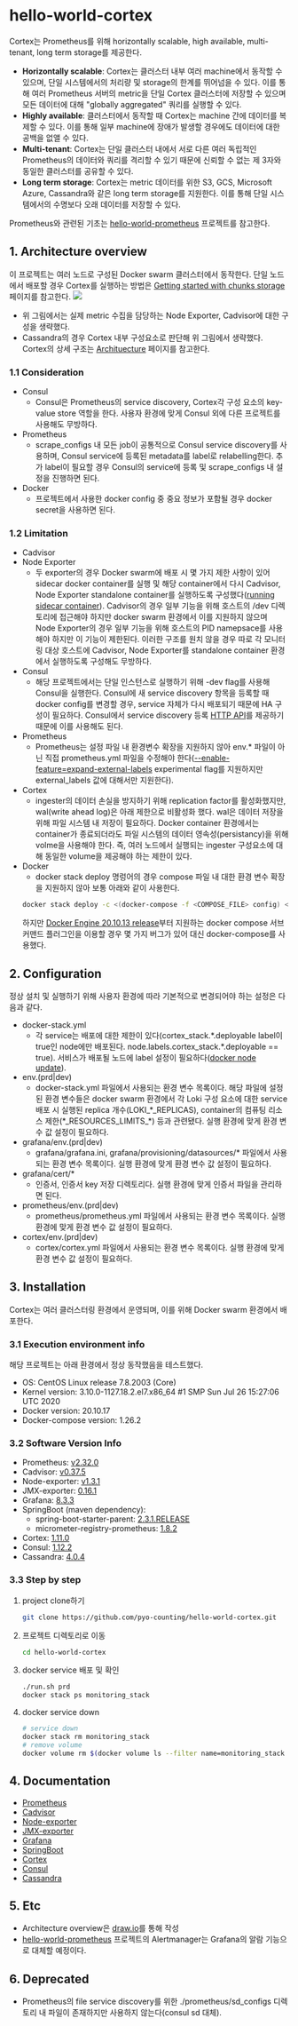# hello-world-cortex
Cortex는 Prometheus를 위해 horizontally scalable, high available, multi-tenant, long term storage를 제공한다.

- **Horizontally scalable**: Cortex는 클러스터 내부 여러 machine에서 동작할 수 있으며, 단일 시스템에서의 처리량 및 storage의 한계를 뛰어넘을 수 있다. 이를 통해 여러 Prometheus 서버의 metric을 단일 Cortex 클러스터에 저장할 수 있으며 모든 데이터에 대해 "globally aggregated" 쿼리를 실행할 수 있다.
- **Highly available**: 클러스터에서 동작할 때 Cortex는 machine 간에 데이터를 복제할 수 있다. 이를 통해 일부 machine에 장애가 발생할 경우에도 데이터에 대한 공백을 없앨 수 있다.
- **Multi-tenant**: Cortex는 단일 클러스터 내에서 서로 다른 여러 독립적인 Prometheus의 데이터와 쿼리를 격리할 수 있기 때문에 신뢰할 수 없는 제 3자와 동일한 클러스터를 공유할 수 있다.
- **Long term storage**: Cortex는 metric 데이터를 위한 S3, GCS, Microsoft Azure, Cassandra와 같은 long term storage를 지원한다. 이를 통해 단일 시스템에서의 수명보다 오래 데이터를 저장할 수 있다.

Prometheus와 관련된 기초는 [hello-world-prometheus](https://github.com/pyo-counting/hello-world-prometheus) 프로젝트를 참고한다.

## 1. Architecture overview
이 프로젝트는 여러 노드로 구성된 Docker swarm 클러스터에서 동작한다. 단일 노드에서 배포할 경우 Cortex를 실행하는 방법은 [Getting started with chunks storage](https://cortexmetrics.io/docs/chunks-storage/getting-started-chunks-storage/) 페이지를 참고한다.
![](images/architecture_overview.png)

- 위 그림에서는 실제 metric 수집을 담당하는 Node Exporter, Cadvisor에 대한 구성을 생략했다. 
- Cassandra의 경우 Cortex 내부 구성요소로 판단해 위 그림에서 생략했다. Cortex의 상세 구조는 [Archituecture](https://cortexmetrics.io/docs/architecture/) 페이지를 참고한다.

### 1.1 Consideration
- Consul
  - Consul은 Prometheus의 service discovery, Cortex각 구성 요소의 key-value store 역할을 한다. 사용자 환경에 맞게 Consul 외에 다른 프로젝트를 사용해도 무방하다.
- Prometheus
  - scrape_configs 내 모든 job이 공통적으로 Consul service discovery를 사용하며, Consul service에 등록된 metadata를 label로 relabelling한다. 추가 label이 필요할 경우 Consul의 service에 등록 및 scrape_configs 내 설정을 진행하면 된다.
- Docker
  - 프로젝트에서 사용한 docker config 중 중요 정보가 포함될 경우 docker secret을 사용하면 된다.

### 1.2 Limitation
- Cadvisor
- Node Exporter
  - 두 exporter의 경우 Docker swarm에 배포 시 몇 가지 제한 사항이 있어 sidecar docker container를 실행 및 해당 container에서 다시 Cadvisor, Node Exporter standalone container를 실행하도록 구성했다([running sidecar container](https://github.com/google/cadvisor/issues/2150#issuecomment-797788353)). Cadvisor의 경우 일부 기능을 위해 호스트의 /dev 디렉토리에 접근해야 하지만 docker swarm 환경에서 이를 지원하지 않으며 Node Exporter의 경우 일부 기능을 위해 호스트의 PID namepsace를 사용해야 하지만 이 기능이 제한된다. 이러한 구조를 원치 않을 경우 따로 각 모니터링 대상 호스트에 Cadvisor, Node Exporter를 standalone container 환경에서 실행하도록 구성해도 무방하다.
- Consul
  - 해당 프로젝트에서는 단일 인스턴스로 실행하기 위해 -dev flag를 사용해 Consul을 실행한다. Consul에 새 service discovery 항목을 등록할 때 docker config를 변경할 경우, service 자체가 다시 배포되기 때문에 HA 구성이 필요하다. Consul에서 service discovery 등록 [HTTP API](https://learn.hashicorp.com/tutorials/consul/get-started-service-discovery?in=consul/getting-started#http-api)를 제공하기 때문에 이를 사용해도 된다.
- Prometheus
  - Prometheus는 설정 파일 내 환경변수 확장을 지원하지 않아 env.* 파일이 아닌 직접 prometheus.yml 파일을 수정해야 한다([--enable-feature=expand-external-labels](https://prometheus.io/docs/prometheus/latest/feature_flags/#expand-environment-variables-in-external-labels) experimental flag를 지원하지만 external_labels 값에 대해서만 지원한다).
- Cortex
  - ingester의 데이터 손실을 방지하기 위해 replication factor를 활성화했지만, wal(write ahead log)은 아래 제한으로 비활성화 했다. wal은 데이터 저장을 위해 파일 시스템 내 저장이 필요하다. Docker container 환경에서는 container가 종료되더라도 파일 시스템의 데이터 영속성(persistancy)을 위해 volme을 사용해야 한다. 즉, 여러 노드에서 실행되는 ingester 구성요소에 대해 동일한 volume을 제공해야 하는 제한이 있다.
- Docker
  - docker stack deploy 명렁어의 경우 compose 파일 내 대한 환경 변수 확장을 지원하지 않아 보통 아래와 같이 사용한다.
   ```bash
   docker stack deploy -c <(docker-compose -f <COMPOSE_FILE> config) <STACK_NAME>
   ```
  하지만 [Docker Engine 20.10.13 release](https://docs.docker.com/engine/release-notes/#201013)부터 지원하는 docker compose 서브커맨드 플러그인을 이용할 경우 몇 가지 버그가 있어 대신 docker-compose를 사용했다.

## 2. Configuration
정상 설치 및 실행하기 위해 사용자 환경에 따라 기본적으로 변경되어야 하는 설정은 다음과 같다.
- docker-stack.yml
  - 각 service는 배포에 대한 제한이 있다(cortex_stack.\*.deployable label이 true인 node에만 배포된다. node.labels.cortex_stack.\*.deployable == true). 서비스가 배포될 노드에 label 설정이 필요하다([docker node update](https://docs.docker.com/engine/reference/commandline/node_update/)).
- env.(prd|dev)
  - docker-stack.yml 파일에서 사용되는 환경 변수 목록이다. 해당 파일에 설정된 환경 변수들은 docker swarm 환경에서 각 Loki 구성 요소에 대한 service 배포 시 실행된 replica 개수(LOKI_*_REPLICAS), container의 컴퓨팅 리소스 제한(\*\_RESOURCES_LIMITS\_\*) 등과 관련됐다. 실행 환경에 맞게 환경 변수 값 설정이 필요하다.
- grafana/env.(prd|dev)
  - grafana/grafana.ini, grafana/provisioning/datasources/* 파일에서 사용되는 환경 변수 목록이다. 실행 환경에 맞게 환경 변수 값 설정이 필요하다.
- grafana/cert/*
  - 인증서, 인증서 key 저장 디렉토리다. 실행 환경에 맞게 인증서 파일을 관리하면 된다.
- prometheus/env.(prd|dev)
  - prometheus/prometheus.yml 파일에서 사용되는 환경 변수 목록이다. 실행 환경에 맞게 환경 변수 값 설정이 필요하다.
- cortex/env.(prd|dev)
  - cortex/cortex.yml 파일에서 사용되는 환경 변수 목록이다. 실행 환경에 맞게 환경 변수 값 설정이 필요하다.

## 3. Installation
Cortex는 여러 클러스터링 환경에서 운영되며, 이를 위해 Docker swarm 환경에서 배포한다.

### 3.1 Execution environment info
해당 프로젝트는 아래 환경에서 정상 동작했음을 테스트했다.
- OS: CentOS Linux release 7.8.2003 (Core)
- Kernel version: 3.10.0-1127.18.2.el7.x86_64 #1 SMP Sun Jul 26 15:27:06 UTC 2020
- Docker version: 20.10.17
- Docker-compose version: 1.26.2

### 3.2 Software Version Info
- Prometheus: [v2.32.0](https://github.com/prometheus/prometheus/releases/tag/v2.32.0)
- Cadvisor: [v0.37.5](https://github.com/google/cadvisor/releases/tag/v0.37.5)
- Node-exporter: [v1.3.1](https://github.com/prometheus/node_exporter/releases/tag/v1.3.1)
- JMX-exporter: [0.16.1](https://github.com/prometheus/jmx_exporter/releases/tag/parent-0.16.1)
- Grafana: [8.3.3](https://github.com/grafana/grafana/releases/tag/v8.3.3)
- SpringBoot (maven dependency):
    - spring-boot-starter-parent: [2.3.1.RELEASE](https://github.com/spring-projects/spring-boot/releases/tag/v2.3.1.RELEASE)
    - micrometer-registry-prometheus: [1.8.2](https://github.com/micrometer-metrics/micrometer/releases/tag/v1.8.2)
- Cortex: [1.11.0](https://github.com/cortexproject/cortex/releases/tag/v1.11.0)
- Consul: [1.12.2](https://github.com/hashicorp/consul/releases/tag/v1.12.2)
- Cassandra: [4.0.4](https://github.com/apache/cassandra/releases/tag/cassandra-4.0.4)
    
### 3.3 Step by step
1. project clone하기
   ```bash
   git clone https://github.com/pyo-counting/hello-world-cortex.git
   ```
2. 프로젝트 디렉토리로 이동
   ```bash
   cd hello-world-cortex
   ```
3. docker service 배포 및 확인
   ```bash
   ./run.sh prd
   docker stack ps monitoring_stack
   ```
3. docker service down
   ```bash
   # service down
   docker stack rm monitoring_stack
   # remove volume
   docker volume rm $(docker volume ls --filter name=monitoring_stack --format {{.Name}})
   ```

## 4. Documentation
- [Prometheus](https://prometheus.io/docs/introduction/overview/)
- [Cadvisor](https://github.com/google/cadvisor)
- [Node-exporter](https://github.com/prometheus/node_exporter)
- [JMX-exporter](https://github.com/prometheus/jmx_exporter)
- [Grafana](https://grafana.com/docs/grafana/latest/)
- [SpringBoot](https://docs.spring.io/spring-boot/docs/current/reference/html/actuator.html)
- [Cortex](https://cortexmetrics.io/docs/)
- [Consul](https://www.consul.io/docs)
- [Cassandra](https://cassandra.apache.org/doc/latest/)

## 5. Etc
- Architecture overview은 [draw.io](https://www.draw.io)를 통해 작성
- [hello-world-prometheus](https://github.com/pyo-counting/hello-world-prometheus) 프로젝트의 Alertmanager는 Grafana의 알람 기능으로 대체할 예정이다.

## 6. Deprecated
- Prometheus의 file service discovery를 위한 ./prometheus/sd_configs 디렉토리 내 파일이 존재하지만 사용하지 않는다(consul sd 대체).